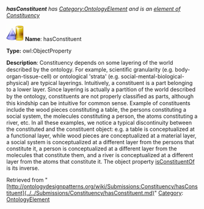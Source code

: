___hasConstituent__ has [Category:OntologyElement](../../Category/OntologyElement.md "Category:OntologyElement") and is an [element of](../../Property/ElementOf.md "Property:ElementOf") [Constituency](../../Submissions/Constituency.md "Submissions:Constituency")_


  




[![ObjectProperty](../../images/thumb/c/c3/ObjectProperty.gif/45px-ObjectProperty.gif)](../../Image/ObjectProperty.gif.md "ObjectProperty")
__Name__: hasConstituent 


__Type:__ owl:ObjectProperty 


__Description__: Constituency depends on some layering of the world described by the ontology. 
For example, scientiﬁc granularity (e.g. body-organ-tissue-cell) or ontological 'strata' (e.g. social-mental-biological-physical) are typical layerings. Intuitively, a constituent is a part belonging to a lower 
layer. Since layering is actually a partition of the world described by the ontology, constituents are not properly classiﬁed as parts, although this kindship can be intuitive for common sense. Example of constituents include the wood pieces constituting a table, the persons constituting a social system, the 
molecules constituting a person, the atoms constituting a river, etc. In all these examples, we notice a typical discontinuity between the constituted and the constituent object: e.g. a table is conceptualized at a functional layer, while wood pieces are conceptualized at a material layer, a social system is 
conceptualized at a different layer from the persons that constitute it, a person is conceptualized at a different layer from the molecules that constitute them, and a river is conceptualized at a different layer from the atoms that constitute it. The object property  [isConstituentOf](../../Submissions/Constituency/isConstituentOf.md "Submissions:Constituency/isConstituentOf") is its inverse. 





Retrieved from "[http://ontologydesignpatterns.org/wiki/Submissions:Constituency/hasConstituent](../../Submissions/Constituency/hasConstituent.md)"
 [Category](http://ontologydesignpatterns.org/wiki/Special:Categories "Special:Categories"): [OntologyElement](../../Category/OntologyElement.md "Category:OntologyElement")